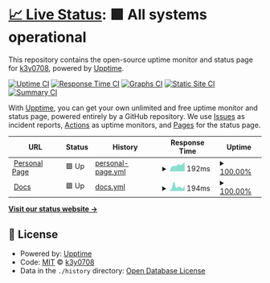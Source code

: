 # [📈 Live Status](https://status.atashfaraz.de): <!--live status--> **🟩 All systems operational**

This repository contains the open-source uptime monitor and status page for [k3y0708](https://status.atashfaraz.de), powered by [Upptime](https://github.com/upptime/upptime).

[![Uptime CI](https://github.com/k3y0708/status/workflows/Uptime%20CI/badge.svg)](https://github.com/k3y0708/status/actions?query=workflow%3A%22Uptime+CI%22)
[![Response Time CI](https://github.com/k3y0708/status/workflows/Response%20Time%20CI/badge.svg)](https://github.com/k3y0708/status/actions?query=workflow%3A%22Response+Time+CI%22)
[![Graphs CI](https://github.com/k3y0708/status/workflows/Graphs%20CI/badge.svg)](https://github.com/k3y0708/status/actions?query=workflow%3A%22Graphs+CI%22)
[![Static Site CI](https://github.com/k3y0708/status/workflows/Static%20Site%20CI/badge.svg)](https://github.com/k3y0708/status/actions?query=workflow%3A%22Static+Site+CI%22)
[![Summary CI](https://github.com/k3y0708/status/workflows/Summary%20CI/badge.svg)](https://github.com/k3y0708/status/actions?query=workflow%3A%22Summary+CI%22)

With [Upptime](https://upptime.js.org), you can get your own unlimited and free uptime monitor and status page, powered entirely by a GitHub repository. We use [Issues](https://github.com/k3y0708/status/issues) as incident reports, [Actions](https://github.com/k3y0708/status/actions) as uptime monitors, and [Pages](https://status.atashfaraz.de) for the status page.

<!--start: status pages-->
<!-- This summary is generated by Upptime (https://github.com/upptime/upptime) -->
<!-- Do not edit this manually, your changes will be overwritten -->
<!-- prettier-ignore -->
| URL | Status | History | Response Time | Uptime |
| --- | ------ | ------- | ------------- | ------ |
| <img alt="" src="https://icons.duckduckgo.com/ip3/atashfaraz.de.ico" height="13"> [Personal Page](https://atashfaraz.de/) | 🟩 Up | [personal-page.yml](https://github.com/k3y0708/status/commits/HEAD/history/personal-page.yml) | <details><summary><img alt="Response time graph" src="./graphs/personal-page/response-time-week.png" height="20"> 192ms</summary><br><a href="https://status.atashfaraz.de/history/personal-page"><img alt="Response time 206" src="https://img.shields.io/endpoint?url=https%3A%2F%2Fraw.githubusercontent.com%2Fk3y0708%2Fstatus%2FHEAD%2Fapi%2Fpersonal-page%2Fresponse-time.json"></a><br><a href="https://status.atashfaraz.de/history/personal-page"><img alt="24-hour response time 151" src="https://img.shields.io/endpoint?url=https%3A%2F%2Fraw.githubusercontent.com%2Fk3y0708%2Fstatus%2FHEAD%2Fapi%2Fpersonal-page%2Fresponse-time-day.json"></a><br><a href="https://status.atashfaraz.de/history/personal-page"><img alt="7-day response time 192" src="https://img.shields.io/endpoint?url=https%3A%2F%2Fraw.githubusercontent.com%2Fk3y0708%2Fstatus%2FHEAD%2Fapi%2Fpersonal-page%2Fresponse-time-week.json"></a><br><a href="https://status.atashfaraz.de/history/personal-page"><img alt="30-day response time 200" src="https://img.shields.io/endpoint?url=https%3A%2F%2Fraw.githubusercontent.com%2Fk3y0708%2Fstatus%2FHEAD%2Fapi%2Fpersonal-page%2Fresponse-time-month.json"></a><br><a href="https://status.atashfaraz.de/history/personal-page"><img alt="1-year response time 206" src="https://img.shields.io/endpoint?url=https%3A%2F%2Fraw.githubusercontent.com%2Fk3y0708%2Fstatus%2FHEAD%2Fapi%2Fpersonal-page%2Fresponse-time-year.json"></a></details> | <details><summary><a href="https://status.atashfaraz.de/history/personal-page">100.00%</a></summary><a href="https://status.atashfaraz.de/history/personal-page"><img alt="All-time uptime 100.00%" src="https://img.shields.io/endpoint?url=https%3A%2F%2Fraw.githubusercontent.com%2Fk3y0708%2Fstatus%2FHEAD%2Fapi%2Fpersonal-page%2Fuptime.json"></a><br><a href="https://status.atashfaraz.de/history/personal-page"><img alt="24-hour uptime 100.00%" src="https://img.shields.io/endpoint?url=https%3A%2F%2Fraw.githubusercontent.com%2Fk3y0708%2Fstatus%2FHEAD%2Fapi%2Fpersonal-page%2Fuptime-day.json"></a><br><a href="https://status.atashfaraz.de/history/personal-page"><img alt="7-day uptime 100.00%" src="https://img.shields.io/endpoint?url=https%3A%2F%2Fraw.githubusercontent.com%2Fk3y0708%2Fstatus%2FHEAD%2Fapi%2Fpersonal-page%2Fuptime-week.json"></a><br><a href="https://status.atashfaraz.de/history/personal-page"><img alt="30-day uptime 100.00%" src="https://img.shields.io/endpoint?url=https%3A%2F%2Fraw.githubusercontent.com%2Fk3y0708%2Fstatus%2FHEAD%2Fapi%2Fpersonal-page%2Fuptime-month.json"></a><br><a href="https://status.atashfaraz.de/history/personal-page"><img alt="1-year uptime 100.00%" src="https://img.shields.io/endpoint?url=https%3A%2F%2Fraw.githubusercontent.com%2Fk3y0708%2Fstatus%2FHEAD%2Fapi%2Fpersonal-page%2Fuptime-year.json"></a></details>
| <img alt="" src="https://icons.duckduckgo.com/ip3/docs.atashfaraz.de.ico" height="13"> [Docs](https://docs.atashfaraz.de/) | 🟩 Up | [docs.yml](https://github.com/k3y0708/status/commits/HEAD/history/docs.yml) | <details><summary><img alt="Response time graph" src="./graphs/docs/response-time-week.png" height="20"> 194ms</summary><br><a href="https://status.atashfaraz.de/history/docs"><img alt="Response time 260" src="https://img.shields.io/endpoint?url=https%3A%2F%2Fraw.githubusercontent.com%2Fk3y0708%2Fstatus%2FHEAD%2Fapi%2Fdocs%2Fresponse-time.json"></a><br><a href="https://status.atashfaraz.de/history/docs"><img alt="24-hour response time 137" src="https://img.shields.io/endpoint?url=https%3A%2F%2Fraw.githubusercontent.com%2Fk3y0708%2Fstatus%2FHEAD%2Fapi%2Fdocs%2Fresponse-time-day.json"></a><br><a href="https://status.atashfaraz.de/history/docs"><img alt="7-day response time 194" src="https://img.shields.io/endpoint?url=https%3A%2F%2Fraw.githubusercontent.com%2Fk3y0708%2Fstatus%2FHEAD%2Fapi%2Fdocs%2Fresponse-time-week.json"></a><br><a href="https://status.atashfaraz.de/history/docs"><img alt="30-day response time 331" src="https://img.shields.io/endpoint?url=https%3A%2F%2Fraw.githubusercontent.com%2Fk3y0708%2Fstatus%2FHEAD%2Fapi%2Fdocs%2Fresponse-time-month.json"></a><br><a href="https://status.atashfaraz.de/history/docs"><img alt="1-year response time 260" src="https://img.shields.io/endpoint?url=https%3A%2F%2Fraw.githubusercontent.com%2Fk3y0708%2Fstatus%2FHEAD%2Fapi%2Fdocs%2Fresponse-time-year.json"></a></details> | <details><summary><a href="https://status.atashfaraz.de/history/docs">100.00%</a></summary><a href="https://status.atashfaraz.de/history/docs"><img alt="All-time uptime 100.00%" src="https://img.shields.io/endpoint?url=https%3A%2F%2Fraw.githubusercontent.com%2Fk3y0708%2Fstatus%2FHEAD%2Fapi%2Fdocs%2Fuptime.json"></a><br><a href="https://status.atashfaraz.de/history/docs"><img alt="24-hour uptime 100.00%" src="https://img.shields.io/endpoint?url=https%3A%2F%2Fraw.githubusercontent.com%2Fk3y0708%2Fstatus%2FHEAD%2Fapi%2Fdocs%2Fuptime-day.json"></a><br><a href="https://status.atashfaraz.de/history/docs"><img alt="7-day uptime 100.00%" src="https://img.shields.io/endpoint?url=https%3A%2F%2Fraw.githubusercontent.com%2Fk3y0708%2Fstatus%2FHEAD%2Fapi%2Fdocs%2Fuptime-week.json"></a><br><a href="https://status.atashfaraz.de/history/docs"><img alt="30-day uptime 100.00%" src="https://img.shields.io/endpoint?url=https%3A%2F%2Fraw.githubusercontent.com%2Fk3y0708%2Fstatus%2FHEAD%2Fapi%2Fdocs%2Fuptime-month.json"></a><br><a href="https://status.atashfaraz.de/history/docs"><img alt="1-year uptime 100.00%" src="https://img.shields.io/endpoint?url=https%3A%2F%2Fraw.githubusercontent.com%2Fk3y0708%2Fstatus%2FHEAD%2Fapi%2Fdocs%2Fuptime-year.json"></a></details>

<!--end: status pages-->

[**Visit our status website →**](https://status.atashfaraz.de)

## 📄 License

- Powered by: [Upptime](https://github.com/upptime/upptime)
- Code: [MIT](./LICENSE) © [k3y0708](https://status.atashfaraz.de)
- Data in the `./history` directory: [Open Database License](https://opendatacommons.org/licenses/odbl/1-0/)
